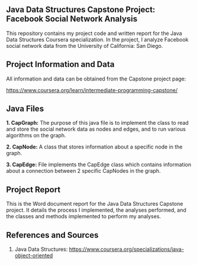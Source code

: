 Java Data Structures Capstone Project: Facebook Social Network Analysis
----------------------------
This repository contains my project code and written report for the Java Data Structures Coursera specialization. In the project, 
I analyze Facebook social network data from the University of California: San Diego. 

Project Information and Data
--------------------------------
All information and data can be obtained from the Capstone project page:

https://www.coursera.org/learn/intermediate-programming-capstone/

Java Files
-----------------
__1. CapGraph:__ The purpose of this java file is to implement the class to read and store the social network data as nodes and edges, and 
to run various algorithms on the graph. 

__2. CapNode:__ A class that stores information about a specific node in the graph. 

__3. CapEdge:__ File implements the CapEdge class which contains information about a connection between 2 specific CapNodes in the graph.


Project Report
--------------

This is the Word document report for the Java Data Structures Capstone project. It details the process I implemented, 
the analyses performed, and the classes and methods implemented to perform my analyses.

References and Sources
-----------------------
1. Java Data Structures: https://www.coursera.org/specializations/java-object-oriented

